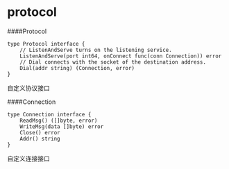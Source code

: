 # protocol

####Protocol
```
type Protocol interface {
	// ListenAndServe turns on the listening service.
	ListenAndServe(port int64, onConnect func(conn Connection)) error
	// Dial connects with the socket of the destination address.
	Dial(addr string) (Connection, error)
}
```
自定义协议接口

####Connection
```
type Connection interface {
	ReadMsg() ([]byte, error)
	WriteMsg(data []byte) error
	Close() error
	Addr() string
}
```
自定义连接接口